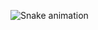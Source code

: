 ![Snake animation](https://github.com/xiaopao6/xiaopao6/blob/output/github-contribution-grid-snake.svg)
